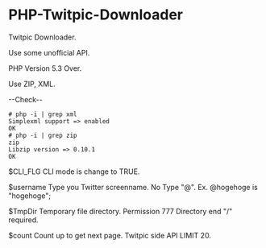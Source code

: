 PHP-Twitpic-Downloader
======================

Twitpic Downloader.
  
Use some unofficial API.
    
PHP Version 5.3 Over.
  
Use ZIP, XML.

  --Check--  
```shell
# php -i | grep xml  
Simplexml support => enabled    
OK  
# php -i | grep zip  
zip  
Libzip version => 0.10.1  
OK  
```
$CLI_FLG    CLI mode is change to TRUE.
  
$username   Type you Twitter screenname. No Type "@". Ex. @hogehoge is "hogehoge"; 
  
$TmpDir     Temporary file directory. Permission 777  Directory end "/" required. 
  
$count      Count up to get next page. Twitpic side API LIMIT 20.
  
